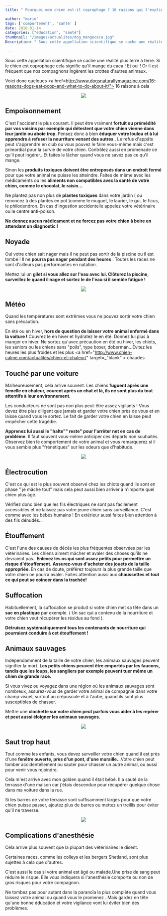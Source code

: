 ```yaml
---
title: " Pourquoi mon chien est-il coprophage ? 16 raisons qui l'expliquent   "

author: "marie"
tags: ['comportement', 'santé' ]
date: 2018-01-14
categories: ["education", "santé"]
thumbnail: "/images/actualites/dog_mangecaca.jpg"
Description: " Sous cette appellation scientifique se cache une réalité plus terre à terre. Si le chien est coprophage cela signifie qu'il mange du caca ! Et oui ! Or il est fréquent que nos compagnons ingèrent les crottes d'autres animaux. "

---
```

Sous cette appellation scientifique se cache une réalité plus terre à terre. Si le chien est coprophage cela signifie qu'il mange du caca ! Et oui ! Or il est fréquent que nos compagnons ingèrent les crottes d'autres animaux.

Voici donc quelques <a href=http://www.dogsnaturallymagazine.com/16-reasons-dogs-eat-poop-and-what-to-do-about-it/"> 16 raisons </a> à cela


<p align="center"><img src="/images/actualites/danger-chien.jpg" class="img-responsive"></p>




## Empoisonnement ##

C'est l'accident le plus courant. Il peut être vraiment <b> fortuit ou prémédité par vos voisins par exemple qui détestent que votre chien vienne dans leur jardin ou aboie trop. </b>
Pensez donc à bien <b>éduquer votre loulou et à lui apprendre à refuser la nourriture venant des autres</b> . Le refus d'appâts peut s'apprendre en club ou vous pouvez le faire vous-même mais c'est primordial pour la survie de votre chien. Contrôlez aussi en promenade ce qu'il peut ingérer...Et faites le lâcher quand vous ne savez pas ce qu'il mange.

Sinon les <b>produits toxiques doivent être entreposés dans un endroit fermé</b> pour que votre animal ne puisse les atteindre. Faites de même avec les médicaments ou les <b>aliments non compatibles avec la santé de votre chien, comme le chocolat, le raisin...</b>

Ne plantez pas non plus de <b>plantes toxiques</b> dans votre jardin ( ou renoncez à des plantes en pot )comme le muguet, le laurier, le gui, le ficus, le philodendron..En cas d'ingestion accidentelle appelez votre vétérinaire  ou le centre anti-poison.

<b>Ne donnez aucun médicament et ne forcez pas votre chien à boire en attendant un diagnostic !</b>





## Noyade ##

Oui votre chien sait nager mais il ne peut pas sortir de la piscine ou il est tombé ! Il ne <b>pourra pas nager pendant des heures</b> . Toutes les races ne sont d'ailleurs pas performantes en natation.

Mettez lui un <b>gilet si vous allez sur l'eau avec lui. Clôturez la piscine, surveillez le quand il nage et sortez le de l'eau si il semble fatigué !</b>


<p align="center"><img src="/images/actualites/gilet-chien.jpg" class="img-responsive"></p>

## Météo ##
Quand les températures sont extrêmes vous ne pouvez sortir votre chien sans précaution.

En été ou en hiver, <b> hors de question de laisser votre animal enfermé dans la voiture !</b> Couvrez le en hiver et hydratez le en été. Donnez lui plus à manger en hiver. Ne sortez qu'avec précaution en été ou hiver, les chiots, les seniors ou les chiens sans "poils", type boxer, doberman...Évitez les heures les plus froides et les plus <a href="http://www.chien-calme.com/actualites/chien-et-chaleur/" target=_"blank" > chaudes </a>




## Touché par une voiture  ##

Malheureusement, cela arrive souvent. Les chiens <b>fuguent après une femelle en chaleur, courent après un chat et là, ils ne sont plus du tout attentifs à leur environnement.</b>

Les conducteurs ne sont pas non plus peut-être assez vigilants ! Vous devez être plus diligent que jamais et garder votre chien près de vous et en laisse quand vous le sortez. Le fait de garder votre chien en laisse peut empêcher cette tragédie.

<b>Apprenez lui aussi le "halte"" reste" pour l'arrêter net en cas de problème.</b> Il faut souvent vous-même anticiper ces départs non souhaités. Observez bien le comportement de votre animal et vous remarquerez si il vous semble plus "frénétiques" sur les odeurs que d'habitude.


<p align="center"><img src="/images/actualites/comportamento-predateur.jpg" class="img-responsive"></p>


## Électrocution ##


C'est ce qui est le plus souvent observé chez les chiots quand ils sont en phase " je mâche tout" mais cela peut aussi bien arriver à n'importe quel chien plus âgé.

Vérifiez donc bien que les fils électriques ne sont pas facilement accessibles et ne laissez pas votre jeune chien sans surveillance. C'est comme avec les bébés humains ! En extérieur aussi faites bien attention à des fils dénudés...

## Étouffement ##

C'est l'une des causes de décès les plus fréquentes observées par les vétérinaires.
 Les chiens aiment mâcher et avaler des choses qu'ils ne devraient pas..<b> Enlevez les os qui sont assez petits pour permettre un risque d'étouffement.</b>
  <b>Assurez-vous d'acheter des jouets de la taille appropriée. </b> En cas de doute, préférez toujours la plus grande taille que votre chien ne pourra avaler. Faites attention aussi aux <b>chaussettes  et tout ce qui peut se coincer dans la trachée!</b>

<h2>  Suffocation </h2>

  Habituellement, la suffocation se produit si votre chien met sa tête dans un <b>sac en plastique</b> par exemple. ( Un sac qui a contenu de la nourriture et votre chien veut récupérer les résidus au fond ).

   <b>Détruisez systématiquement tous les contenants de nourriture qui pourraient conduire à cet étouffement !</b>

 <h2>  Animaux sauvages </h2>

 Indépendamment de la taille de votre chien, les animaux sauvages peuvent signifier la mort. <b>Les petits chiens peuvent être emportés par les faucons, tandis que les loups, les sangliers par exemple peuvent tuer même un chien de grande race. </b>

 Si vous vivez ou voyagez dans une région où les animaux sauvages sont nombreux, assurez-vous de garder votre animal de compagnie dans votre champ visuel, surtout au crépuscule et à l'aube, quand ils sont plus susceptibles  de chasser.

 Mettre une <b>clochette sur votre chien peut parfois vous aider à les repérer et peut aussi éloigner les animaux sauvages. </b>

<p align="center"><img src="/images/actualites/sanglier-chien-.jpg" class="img-responsive"></p>

<h2> Saut trop haut </h2>

Tout comme les enfants, vous devez surveiller votre chien quand il est près d'une <b>fenêtre ouverte, près d'un pont, d'une muraille.</b>..Votre chien peut tomber accidentellement ou sauter pour chasser un autre animal, ou aussi pour venir vous rejoindre.

Cela m'est arrivé avec mon golden quand il était bébé. Il a sauté de la terrasse d'une maison car j'étais descendue pour récupérer quelque chose dans ma voiture dans la rue.

Si les barres de votre terrasse sont suffisamment larges pour que votre chien puisse passer, ajoutez plus de barres ou mettez un treillis pour éviter qu'il ne traverse.

<p align="center"><img src="/images/actualites/chienetsaut.jpg" class="img-responsive"></p>

<h2> Complications d'anesthésie </h2>
Cela arrive plus souvent que la plupart des vétérinaires le disent.

Certaines races, comme les colleys et les bergers Shetland, sont plus sujettes à cela que d'autres.

C'est aussi le cas si votre animal est âgé ou malade.Une prise de sang peut réduire le risque. Elle vous indiquera si l'anesthésie comporte ou non de gros risques pour votre compagnon.

Ne tombez pas pour autant dans la paranoïa la plus complète quand vous laissez votre animal ou quand vous le promenez . Mais gardez en tête qu'une bonne éducation et votre vigilance vont lui éviter bien des problèmes.